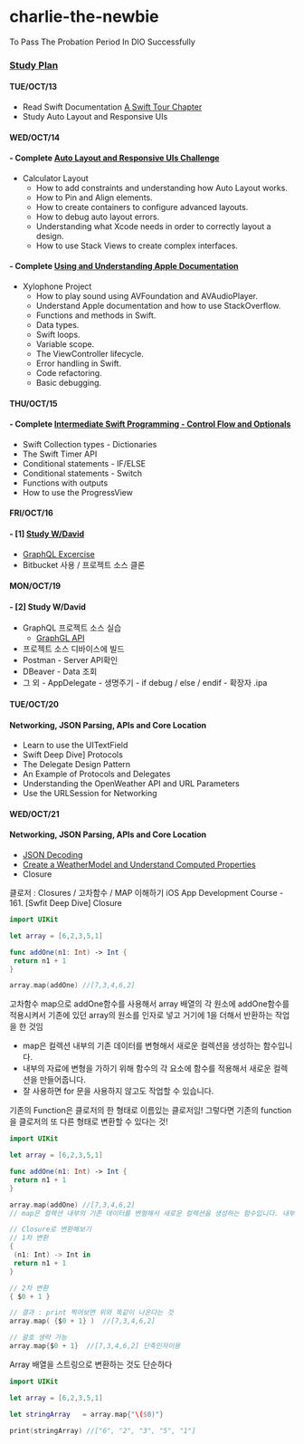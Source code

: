 # charlie-the-newbie
To Pass The Probation Period In DIO Successfully

### [Study Plan](https://docs.google.com/spreadsheets/d/1OiMI20YU3SO3J-jK_Y4sGAnmJlLcJ1MHZHjkAW9a99g/edit#gid=0)

#### TUE/OCT/13
- Read Swift Documentation [A Swift Tour Chapter](https://docs.swift.org/swift-book/GuidedTour/GuidedTour.html)
- Study Auto Layout and Responsive UIs

#### WED/OCT/14
#### - Complete [Auto Layout and Responsive UIs Challenge](https://github.com/iluvdadong/charlie-the-newbie/tree/master/Calculator-Layout-iOS13-master)
  - Calculator Layout
    - How to add constraints and understanding how Auto Layout works.
    - How to Pin and Align elements.
    - How to create containers to configure advanced layouts.
    - How to debug auto layout errors.
    - Understanding what Xcode needs in order to correctly layout a design.
    - How to use Stack Views to create complex interfaces.
            
#### - Complete [Using and Understanding Apple Documentation](https://github.com/iluvdadong/charlie-the-newbie/tree/master/Xylophone-iOS13-masterr)
  - Xylophone Project
     - How to play sound using AVFoundation and AVAudioPlayer.
     - Understand Apple documentation and how to use StackOverflow.
     - Functions and methods in Swift.
     - Data types.
     - Swift loops.
     - Variable scope.
     - The ViewController lifecycle.
     - Error handling in Swift.
     - Code refactoring.
     - Basic debugging.

#### THU/OCT/15
#### - Complete [Intermediate Swift Programming - Control Flow and Optionals](https://github.com/iluvdadong/charlie-the-newbie/tree/master/EggTimer-iOS13-master)
   - Swift Collection types - Dictionaries
   - The Swift Timer API
   - Conditional statements - IF/ELSE
   - Conditional statements - Switch
   - Functions with outputs
   - How to use the ProgressView
    
#### FRI/OCT/16
#### - [1] [Study W/David](https://app.slack.com/docs/TM8RYJG4T/F01CMSAEA02)
   - [GraphQL Excercise](https://github.com/iluvdadong/charlie-the-newbie/tree/master/movieql)
   - Bitbucket 사용 / 프로젝트 소스 클론
   
   
#### MON/OCT/19
#### - [2] Study W/David
   - GraphQL 프로젝트 소스 실습
     - [GraphGL API](https://velog.io/@ckstn0777/GraphQL-API-%EB%A7%8C%EB%93%A4%EA%B8%B0-12)
   - 프로젝트 소스 디바이스에 빌드
   - Postman - Server API확인
   - DBeaver - Data 조회
   - 그 외
    - AppDelegate
    - 생명주기
    - if debug / else / endif
    - 확장자 .ipa

#### TUE/OCT/20
#### Networking, JSON Parsing, APIs and Core Location
   - Learn to use the UITextField
   - Swift Deep Dive] Protocols
   - The Delegate Design Pattern
   - An Example of Protocols and Delegates
   - Understanding the OpenWeather API and URL Parameters
   - Use the URLSession for Networking

#### WED/OCT/21
#### Networking, JSON Parsing, APIs and Core Location
   - [JSON Decoding](https://github.com/iluvdadong/charlie-the-newbie/tree/master/Clima-iOS13-master)
   - [Create a WeatherModel and Understand Computed Properties](https://github.com/iluvdadong/charlie-the-newbie/tree/master/Clima-iOS13-master)
   - Closure

 클로저 : Closures  / 고차함수 / MAP 이해하기
 iOS App Development Course - 161. [Swfit Deep Dive] Closure

   ```swift
import UIKit

let array = [6,2,3,5,1]

func addOne(n1: Int) -> Int {
    return n1 + 1
}

array.map(addOne) //[7,3,4,6,2]
```

  고차함수 map으로 addOne함수를 사용해서 array 배열의 각 원소에 addOne함수를 적용시켜서 기존에 있던  array의 원소를 인자로 넣고 거기에 1을 더해서 반환하는 작업을 한 것임
   - map은 컬렉션 내부의 기존 데이터를 변형해서 새로운 컬렉션을 생성하는 함수입니다.
   - 내부의 자료에 변형을 가하기 위해 함수의 각 요소에 함수를 적용해서 새로운 컬렉션을 만들어줍니다.
   - 잘 사용하면 for 문을 사용하지 않고도 작업할 수 있습니다.
 

   기존의 Function은 클로저의 한 형태로 이름있는 클로저임!
   그렇다면 기존의 function을 클로저의 또 다른 형태로 변환할 수 있다는 것!
 
   ```swift
import UIKit

let array = [6,2,3,5,1]

func addOne(n1: Int) -> Int {
    return n1 + 1
}

array.map(addOne) //[7,3,4,6,2]
// map은 컬렉션 내부의 기존 데이터를 변형해서 새로운 컬렉션을 생성하는 함수입니다. 내부의 자료에 변형을 가하기 위해 함수의 각 요소에 함수를 적용해서 새로운 컬렉션을 만들어줍니다. 잘 사용하면 for 문을 사용하지 않고도 작업할 수 있습니다.

// Closure로 변환해보기
// 1차 변환
{
    (n1: Int) -> Int in
    return n1 + 1
}

// 2차 변환
{ $0 + 1 }

// 결과 : print 찍어보면 위와 똑같이 나온다는 것
array.map( {$0 + 1} )  //[7,3,4,6,2]

// 괄호 생략 가능
array.map{$0 + 1}  //[7,3,4,6,2] 단축인자이용
 
   ```

Array 배열을 스트링으로 변환하는 것도 단순하다

   ```swift
import UIKit

let array = [6,2,3,5,1]

let stringArray   = array.map{"\($0)"}

print(stringArray) //["6", "2", "3", "5", "1"]
 
  ``` 
